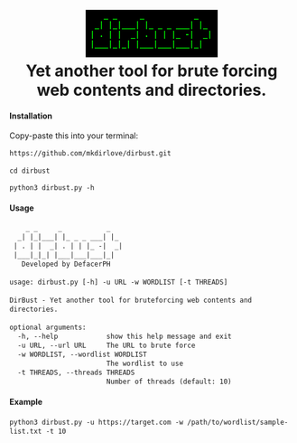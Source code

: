 <h1 align="center">
  <br>
  <a href="https://github.com/mkdirlove/dirbust"><img src="https://github.com/mkdirlove/dirbust/blob/main/logo.png" alt="dirbust"></a>
  <br>
  Yet another tool for brute forcing web contents and directories.
  <br>
</h1>

#### Installation

Copy-paste this into your terminal:

```sh
https://github.com/mkdirlove/dirbust.git
```
```
cd dirbust
```
```
python3 dirbust.py -h
```
#### Usage
``` 
    _ _     _           _   
  _| |_|___| |_ _ _ ___| |_ 
 | . | |  _| . | | |_ -|  _|
 |___|_|_| |___|___|___|_|
   Developed by DefacerPH  
    
usage: dirbust.py [-h] -u URL -w WORDLIST [-t THREADS]

DirBust - Yet another tool for bruteforcing web contents and directories.

optional arguments:
  -h, --help            show this help message and exit
  -u URL, --url URL     The URL to brute force
  -w WORDLIST, --wordlist WORDLIST
                        The wordlist to use
  -t THREADS, --threads THREADS
                        Number of threads (default: 10)
```
#### Example
```
python3 dirbust.py -u https://target.com -w /path/to/wordlist/sample-list.txt -t 10
```

